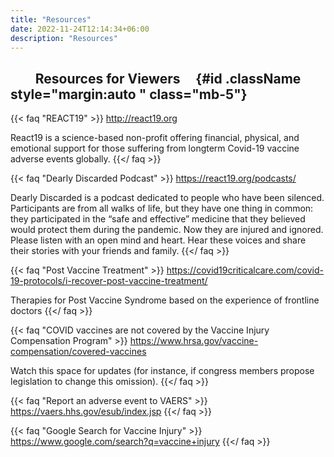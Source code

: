 ```yaml
---
title: "Resources"
date: 2022-11-24T12:14:34+06:00
description: "Resources"
---
```

## &nbsp;&nbsp;&nbsp;&nbsp;&nbsp;&nbsp;&nbsp;&nbsp;Resources for Viewers&nbsp;&nbsp;&nbsp;&nbsp; {#id .className style="margin:auto " class="mb-5"}

{{< faq "REACT19" >}}
http://react19.org

React19 is a science-based non-profit
offering financial, physical, and emotional support for those suffering from longterm Covid-19 vaccine adverse events globally.
{{</ faq >}}

{{< faq "Dearly Discarded Podcast" >}}
https://react19.org/podcasts/

Dearly Discarded is a podcast dedicated to people who have been silenced. Participants are from all walks of life, but they have one thing in common: they participated in the “safe and effective” medicine that they believed would protect them during the pandemic. Now they are injured and ignored. Please listen with an open mind and heart. Hear these voices and share their stories with your friends and family.
{{</ faq >}}

{{< faq "Post Vaccine Treatment" >}}
https://covid19criticalcare.com/covid-19-protocols/i-recover-post-vaccine-treatment/

Therapies for Post Vaccine Syndrome based on the experience of frontline doctors
{{</ faq >}}

{{< faq "COVID vaccines are not covered by the Vaccine Injury Compensation Program" >}}
https://www.hrsa.gov/vaccine-compensation/covered-vaccines

Watch this space for updates (for instance, if congress members propose legislation to change this omission).
{{</ faq >}}

{{< faq "Report an adverse event to VAERS" >}}
https://vaers.hhs.gov/esub/index.jsp
{{</ faq >}}



{{< faq "Google Search for Vaccine Injury" >}}
https://www.google.com/search?q=vaccine+injury
{{</ faq >}}



